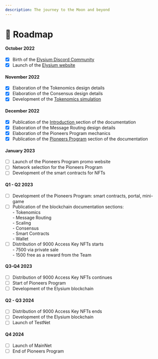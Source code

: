 ```yaml
---
description: The journey to the Moon and beyond
---
```


# 📍 Roadmap

#### October 2022

* [x] Birth of the [Elysium Discord Community](https://discord.gg/elysiumchain)
* [x] Launch of the [Elysium website](https://elysium-chain.com/)

#### November 2022

* [x] Elaboration of the Tokenomics design details
* [x] Elaboration of the Consensus design details
* [x] Development of the [Tokenomics simulation](https://tokenomics.elysium-chain.com)

#### December 2022

* [x] Publication of the [Introduction ](broken-reference)section of the documentation
* [x] Elaboration of the Message Routing design details
* [x] Elaboration of the Pioneers Program mechanics
* [x] Publication of the [Pioneers Program](broken-reference) section of the documentation

#### January 2023

* [ ] Launch of the Pioneers Program promo website
* [ ] Network selection for the Pioneers Program
* [ ] Development of the smart contracts for NFTs

#### Q1 - Q2 2023

* [ ] Development of the Pioneers Program: smart contracts, portal, mini-game
* [ ] Publication of the blockchain documentation sections:\
  \- Tokenomics\
  \- Message Routing\
  \- Scaling\
  \- Consensus\
  \- Smart Contracts\
  \- Wallet
* [ ] Distribution of 9000 Access Key NFTs starts\
  \- 7500 via private sale\
  \- 1500 free as a reward from the Team

#### Q3-Q4 2023

* [ ] Distribution of 9000 Access Key NFTs continues
* [ ] Start of Pioneers Program
* [ ] Development of the Elysium blockchain

#### Q2 - Q3 2024

* [ ] Distribution of 9000 Access Key NFTs ends
* [ ] Development of the Elysium blockchain
* [ ] Launch of TestNet

#### Q4 2024

* [ ] Launch of MainNet
* [ ] End of Pioneers Program
